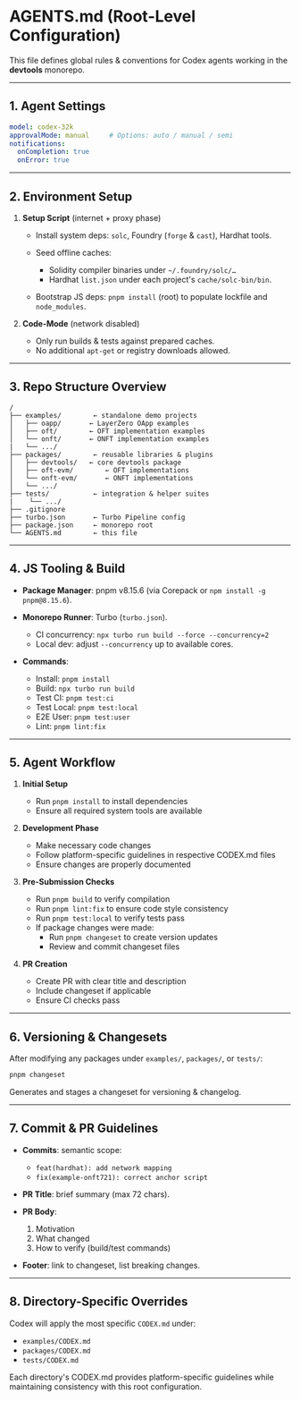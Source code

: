 # AGENTS.md (Root-Level Configuration)

This file defines global rules & conventions for Codex agents working in the **devtools** monorepo.

---

## 1. Agent Settings

```yaml
model: codex-32k
approvalMode: manual     # Options: auto / manual / semi
notifications:
  onCompletion: true
  onError: true
```

---

## 2. Environment Setup

1. **Setup Script** (internet + proxy phase)

   * Install system deps: `solc`, Foundry (`forge` & `cast`), Hardhat tools.
   * Seed offline caches:

     * Solidity compiler binaries under `~/.foundry/solc/…`
     * Hardhat `list.json` under each project's `cache/solc-bin/bin`.
   * Bootstrap JS deps: `pnpm install` (root) to populate lockfile and `node_modules`.

2. **Code-Mode** (network disabled)

   * Only run builds & tests against prepared caches.
   * No additional `apt-get` or registry downloads allowed.

---

## 3. Repo Structure Overview

```
/
├── examples/        ← standalone demo projects
│   ├── oapp/       ← LayerZero OApp examples
│   ├── oft/        ← OFT implementation examples
│   └── onft/       ← ONFT implementation examples
|   └── .../
├── packages/        ← reusable libraries & plugins
│   ├── devtools/   ← core devtools package
│   ├── oft-evm/        ← OFT implementations
│   └── onft-evm/       ← ONFT implementations
│   └── .../ 
├── tests/           ← integration & helper suites
|    └── .../
├── .gitignore
├── turbo.json       ← Turbo Pipeline config
├── package.json     ← monorepo root
└── AGENTS.md        ← this file
```

---

## 4. JS Tooling & Build

* **Package Manager**: pnpm v8.15.6 (via Corepack or `npm install -g pnpm@8.15.6`).
* **Monorepo Runner**: Turbo (`turbo.json`).

  * CI concurrency: `npx turbo run build --force --concurrency=2`
  * Local dev: adjust `--concurrency` up to available cores.
* **Commands**:

  * Install: `pnpm install`
  * Build:   `npx turbo run build`
  * Test CI: `pnpm test:ci`
  * Test Local: `pnpm test:local`
  * E2E User:   `pnpm test:user`
  * Lint:      `pnpm lint:fix`

---

## 5. Agent Workflow

1. **Initial Setup**
   * Run `pnpm install` to install dependencies
   * Ensure all required system tools are available

2. **Development Phase**
   * Make necessary code changes
   * Follow platform-specific guidelines in respective CODEX.md files
   * Ensure changes are properly documented

3. **Pre-Submission Checks**
   * Run `pnpm build` to verify compilation
   * Run `pnpm lint:fix` to ensure code style consistency
   * Run `pnpm test:local` to verify tests pass
   * If package changes were made:
     * Run `pnpm changeset` to create version updates
     * Review and commit changeset files

4. **PR Creation**
   * Create PR with clear title and description
   * Include changeset if applicable
   * Ensure CI checks pass

---

## 6. Versioning & Changesets

After modifying any packages under `examples/`, `packages/`, or `tests/`:

```bash
pnpm changeset
```

Generates and stages a changeset for versioning & changelog.

---

## 7. Commit & PR Guidelines

* **Commits**: semantic scope:

  * `feat(hardhat): add network mapping`
  * `fix(example-onft721): correct anchor script`
* **PR Title**: brief summary (max 72 chars).
* **PR Body**:

  1. Motivation
  2. What changed
  3. How to verify (build/test commands)
* **Footer**: link to changeset, list breaking changes.

---

## 8. Directory-Specific Overrides

Codex will apply the most specific `CODEX.md` under:

* `examples/CODEX.md`
* `packages/CODEX.md`
* `tests/CODEX.md`

Each directory's CODEX.md provides platform-specific guidelines while maintaining consistency with this root configuration.